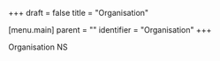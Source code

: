 +++
draft = false
title = "Organisation"

[menu.main]
parent = ""
identifier = "Organisation"
+++

Organisation NS